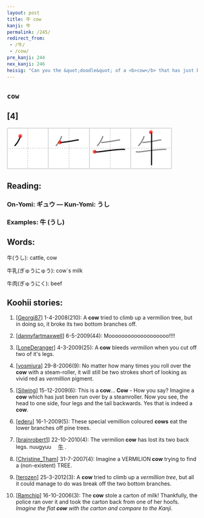 ```yaml
---
layout: post
title: 牛 cow
kanji: 牛
permalink: /245/
redirect_from:
 - /牛/
 - /cow/
pre_kanji: 244
nex_kanji: 246
heisig: "Can you the &quot;doodle&quot; of a <b>cow</b> that has just been run over by a steamroller? The small dot in the first stroke shows its head turned to one side, and the next two strokes, the four legs."
---
```


## `cow`

## [4]

<div class="stroke"><img src="../images/E7899B.png" /></div>

## Reading:

### On-Yomi: ギュウ &mdash; Kun-Yomi: うし

### Examples: 牛 (うし)

## Words:

牛(うし): cattle, cow

牛乳(ぎゅうにゅう): cow´s milk

牛肉(ぎゅうにく): beef

## Koohii stories:

1) [<a href="http://kanji.koohii.com/profile/Georgi87">Georgi87</a>] 1-4-2008(210): A<strong> cow</strong> tried to climb up a vermilion tree, but in doing so, it broke its two bottom branches off. 

2) [<a href="http://kanji.koohii.com/profile/dannyfartmaxwell">dannyfartmaxwell</a>] 6-5-2009(44): Mooooooooooooooooooo!!!! 

3) [<a href="http://kanji.koohii.com/profile/LoneDeranger">LoneDeranger</a>] 4-3-2009(25): A<strong> cow</strong> bleeds <em>vermilion</em> when you cut off two of it&#039;s legs. 

4) [<a href="http://kanji.koohii.com/profile/vosmiura">vosmiura</a>] 29-8-2006(9): No matter how many times you roll over the<strong> cow</strong> with a steam-roller, it will still be two strokes short of looking as vivid red as <em>vermillion</em> pigment. 

5) [<a href="http://kanji.koohii.com/profile/Silwing">Silwing</a>] 15-12-2009(6): This is a<strong> cow</strong>...<strong> Cow</strong> - How you say? Imagine a<strong> cow</strong> which has just been run over by a steamroller. Now you see, the head to one side, four legs and the tail backwards. Yes that is indeed a<strong> cow</strong>. 

6) [<a href="http://kanji.koohii.com/profile/ederu">ederu</a>] 16-1-2009(5): These special vemillion coloured <strong>cows</strong> eat the lower branches off pine trees. 

7) [<a href="http://kanji.koohii.com/profile/brainrobert1">brainrobert1</a>] 22-10-2010(4): The vermilion<strong> cow</strong> has lost its two back legs. nuugyuu　  <a href="http://jisho.org/kanji/details/牛">牛</a>  . 

8) [<a href="http://kanji.koohii.com/profile/Christine_Tham">Christine_Tham</a>] 31-7-2007(4): Imagine a VERMILION<strong> cow</strong> trying to find a (non-existent) TREE. 

9) [<a href="http://kanji.koohii.com/profile/terozen">terozen</a>] 25-3-2012(3): A <strong>cow</strong> tried to climb up a <em>vermillion tree</em>, but all it could manage to do was break off the two bottom branches. 

10) [<a href="http://kanji.koohii.com/profile/Ramchip">Ramchip</a>] 16-10-2006(3): The<strong> cow</strong> stole a carton of milk! Thankfully, the police ran over it and took the carton back from one of her hoofs. <em>Imagine the flat<strong> cow</strong> with the carton and compare to the Kanji</em>. 
